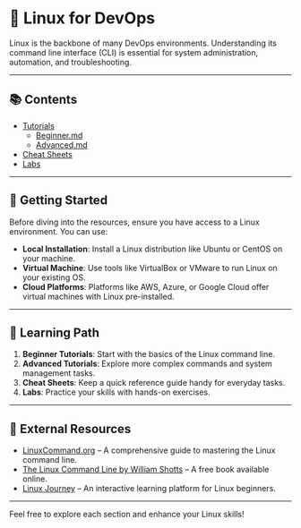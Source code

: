 # 🐧 Linux for DevOps

Linux is the backbone of many DevOps environments. Understanding its command line interface (CLI) is essential for system administration, automation, and troubleshooting.

---

## 📚 Contents

- [Tutorials](tutorials/)
  - [Beginner.md](tutorials/beginner.md)
  - [Advanced.md](tutorials/advanced.md)
- [Cheat Sheets](cheat_sheets/linux_commands.md)
- [Labs](labs/practice_tasks.md)

---

## 🧭 Getting Started

Before diving into the resources, ensure you have access to a Linux environment. You can use:

- **Local Installation**: Install a Linux distribution like Ubuntu or CentOS on your machine.
- **Virtual Machine**: Use tools like VirtualBox or VMware to run Linux on your existing OS.
- **Cloud Platforms**: Platforms like AWS, Azure, or Google Cloud offer virtual machines with Linux pre-installed.

---

## 🧠 Learning Path

1. **Beginner Tutorials**: Start with the basics of the Linux command line.
2. **Advanced Tutorials**: Explore more complex commands and system management tasks.
3. **Cheat Sheets**: Keep a quick reference guide handy for everyday tasks.
4. **Labs**: Practice your skills with hands-on exercises.

---

## 🔗 External Resources

- [LinuxCommand.org](https://linuxcommand.org/) – A comprehensive guide to mastering the Linux command line.
- [The Linux Command Line by William Shotts](https://linuxcommand.org/tlcl.php) – A free book available online.
- [Linux Journey](https://linuxjourney.com/) – An interactive learning platform for Linux beginners.

---

Feel free to explore each section and enhance your Linux skills!
